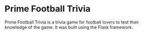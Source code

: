 # Prime Football Trivia
Prime Football Trivia is a trivia game for football lovers to test their knowledge of the game. It was built using the Flask framework. 